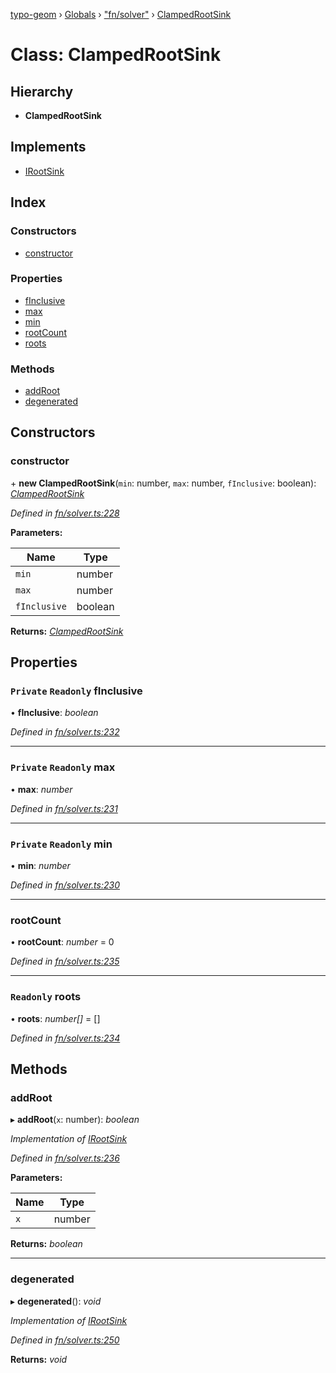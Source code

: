 [typo-geom](../README.md) › [Globals](../globals.md) › ["fn/solver"](../modules/_fn_solver_.md) › [ClampedRootSink](_fn_solver_.clampedrootsink.md)

# Class: ClampedRootSink

## Hierarchy

* **ClampedRootSink**

## Implements

* [IRootSink](../interfaces/_fn_solver_.irootsink.md)

## Index

### Constructors

* [constructor](_fn_solver_.clampedrootsink.md#constructor)

### Properties

* [fInclusive](_fn_solver_.clampedrootsink.md#private-readonly-finclusive)
* [max](_fn_solver_.clampedrootsink.md#private-readonly-max)
* [min](_fn_solver_.clampedrootsink.md#private-readonly-min)
* [rootCount](_fn_solver_.clampedrootsink.md#rootcount)
* [roots](_fn_solver_.clampedrootsink.md#readonly-roots)

### Methods

* [addRoot](_fn_solver_.clampedrootsink.md#addroot)
* [degenerated](_fn_solver_.clampedrootsink.md#degenerated)

## Constructors

###  constructor

\+ **new ClampedRootSink**(`min`: number, `max`: number, `fInclusive`: boolean): *[ClampedRootSink](_fn_solver_.clampedrootsink.md)*

*Defined in [fn/solver.ts:228](https://github.com/be5invis/typo-geom/blob/9ebaae4/src/fn/solver.ts#L228)*

**Parameters:**

Name | Type |
------ | ------ |
`min` | number |
`max` | number |
`fInclusive` | boolean |

**Returns:** *[ClampedRootSink](_fn_solver_.clampedrootsink.md)*

## Properties

### `Private` `Readonly` fInclusive

• **fInclusive**: *boolean*

*Defined in [fn/solver.ts:232](https://github.com/be5invis/typo-geom/blob/9ebaae4/src/fn/solver.ts#L232)*

___

### `Private` `Readonly` max

• **max**: *number*

*Defined in [fn/solver.ts:231](https://github.com/be5invis/typo-geom/blob/9ebaae4/src/fn/solver.ts#L231)*

___

### `Private` `Readonly` min

• **min**: *number*

*Defined in [fn/solver.ts:230](https://github.com/be5invis/typo-geom/blob/9ebaae4/src/fn/solver.ts#L230)*

___

###  rootCount

• **rootCount**: *number* = 0

*Defined in [fn/solver.ts:235](https://github.com/be5invis/typo-geom/blob/9ebaae4/src/fn/solver.ts#L235)*

___

### `Readonly` roots

• **roots**: *number[]* = []

*Defined in [fn/solver.ts:234](https://github.com/be5invis/typo-geom/blob/9ebaae4/src/fn/solver.ts#L234)*

## Methods

###  addRoot

▸ **addRoot**(`x`: number): *boolean*

*Implementation of [IRootSink](../interfaces/_fn_solver_.irootsink.md)*

*Defined in [fn/solver.ts:236](https://github.com/be5invis/typo-geom/blob/9ebaae4/src/fn/solver.ts#L236)*

**Parameters:**

Name | Type |
------ | ------ |
`x` | number |

**Returns:** *boolean*

___

###  degenerated

▸ **degenerated**(): *void*

*Implementation of [IRootSink](../interfaces/_fn_solver_.irootsink.md)*

*Defined in [fn/solver.ts:250](https://github.com/be5invis/typo-geom/blob/9ebaae4/src/fn/solver.ts#L250)*

**Returns:** *void*
